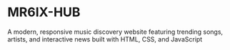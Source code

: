 # MR6IX-HUB
A modern, responsive music discovery website featuring trending songs, artists, and interactive news built with HTML, CSS, and JavaScript
